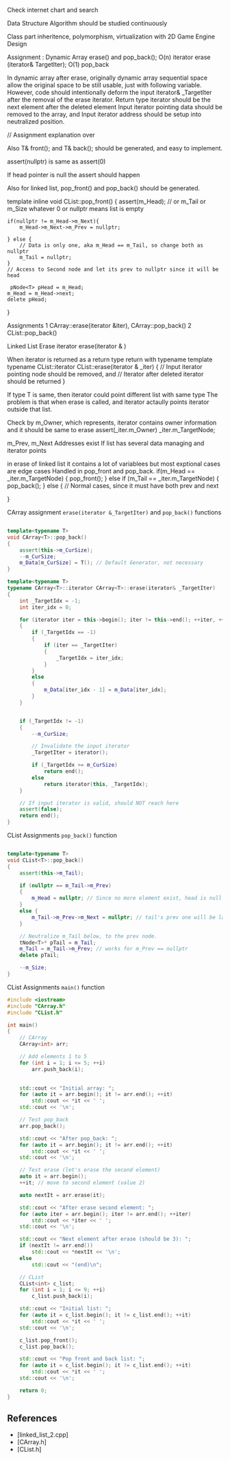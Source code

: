 

Check internet chart and search 

Data Structure Algorithm should be studied continuously 

Class part inheritence, polymorphism, virtualization 
with 2D Game Engine Design 


Assignment : Dynamic Array erase() and pop_back(); 
O(n) 
iterator erase (iterator& TargetIter); 
O(1) pop_back  

In dynamic array after erase, originally dynamic array sequential space allow the 
original space to be still usable, just with following variable. 
However, code should intentionally deform the input iterator& _TargetIter 
after the removal of the erase iterator. 
Return type iterator should be the next element after the deleted element 
Input iterator pointing data should be removed to the array, and 
Input iterator address should be setup into neutralized position. 

// Assignment explanation over 

Also T& front(); and T& back(); should be generated, and easy to implement. 

assert(nullptr) is same as assert(0) 

If head pointer is null the assert should happen 

Also for linked list, pop_front() and pop_back() should be generated. 

template<typename T>
inline void CList::pop_front()
{
    assert(m_Head); // or m_Tail or m_Size whatever 0 or nullptr means list is empty 

    if(nullptr != m_Head->m_Next){
        m_Head->m_Next->m_Prev = nullptr; 

    } else {
        // Data is only one, aka m_Head == m_Tail, so change both as nullptr 
        m_Tail = nullptr; 
    }
    // Access to Second node and let its prev to nullptr since it will be head 

     pNode<T> pHead = m_Head; 
    m_Head = m_Head->next; 
    delete pHead; 
}


Assignments 
1 CArray::erase(iterator &iter), CArray::pop_back() 
2 CList::pop_back() 

Linked List Erase 
iterator erase(iterator & )

When iterator is returned as a return type return with typename 
template<typename T>
typename CList<T>::iterator CList<T>::erase(iterator & _iter)
{
    // Input iterator pointing node should be removed, and 
    // Iterator after deleted iterator should be returned 
}


If type T is same, then iterator could point different list with same type 
The problem is that when erase is called, and iterator actaully points iterator outside that list. 

Check by m_Owner, which represents, iterator contains owner information and it should be same to erase 
assert(_iter.m_Owner)
_iter.m_TargetNode; 

m_Prev, m_Next Addresses exist 
If list has several data managing and iterator points 

in erase of linked list it contains a lot of variablees but most exptional cases are edge cases 
Handled in pop_front and pop_back. 
if(m_Head == _iter.m_TargetNode)
{
    pop_front();
} else if (m_Tail == _iter.m_TargetNode)
{
    pop_back(); 
}
else { // Normal cases, since it must have both prev and next 


}

CArray assignment `erase(iterator &_TargetIter)` and `pop_back()` functions  

```cpp

template<typename T>
void CArray<T>::pop_back()
{
	assert(this->m_CurSize);
	--m_CurSize;
	m_Data[m_CurSize] = T(); // Default Generator, not necessary 
}

template<typename T>
typename CArray<T>::iterator CArray<T>::erase(iterator& _TargetIter)
{
	int _TargetIdx = -1;
	int iter_idx = 0;

	for (iterator iter = this->begin(); iter != this->end(); ++iter, ++iter_idx)
	{
		if (_TargetIdx == -1)
		{
			if (iter == _TargetIter)
			{
				_TargetIdx = iter_idx;
			}
		}
		else
		{
			m_Data[iter_idx - 1] = m_Data[iter_idx];
		}
	}


	if (_TargetIdx != -1)
	{
		--m_CurSize;

		// Invalidate the input iterator
		_TargetIter = iterator();

		if (_TargetIdx >= m_CurSize)
			return end();
		else
			return iterator(this, _TargetIdx);
	}

	// If input iterator is valid, should NOT reach here 
	assert(false);
	return end();
}

```

CList Assignments `pop_back()` function 

```cpp

template<typename T>
void CList<T>::pop_back()
{
	assert(this->m_Tail); 

	if (nullptr == m_Tail->m_Prev)
	{
		m_Head = nullptr; // Since no more element exist, head is null 
	}
	else {
		m_Tail->m_Prev->m_Next = nullptr; // tail's prev one will be last ptr 
	}

	// Neutralize m_Tail below, to the prev node. 
	tNode<T>* pTail = m_Tail; 
	m_Tail = m_Tail->m_Prev; // works for m_Prev == nullptr 
	delete pTail; 

	--m_Size; 
}
```

CList Assignments `main()` function
```cpp
#include <iostream>
#include "CArray.h" 
#include "CList.h"

int main()
{
	// CArray 
	CArray<int> arr;

	// Add elements 1 to 5
	for (int i = 1; i <= 5; ++i)
		arr.push_back(i);
	

	std::cout << "Initial array: ";
	for (auto it = arr.begin(); it != arr.end(); ++it)
		std::cout << *it << ' ';
	std::cout << '\n';

	// Test pop_back
	arr.pop_back();

	std::cout << "After pop_back: ";
	for (auto it = arr.begin(); it != arr.end(); ++it)
		std::cout << *it << ' ';
	std::cout << '\n';

	// Test erase (let's erase the second element)
	auto it = arr.begin();
	++it; // move to second element (value 2)

	auto nextIt = arr.erase(it);

	std::cout << "After erase second element: ";
	for (auto iter = arr.begin(); iter != arr.end(); ++iter)
		std::cout << *iter << ' ';
	std::cout << '\n';

	std::cout << "Next element after erase (should be 3): ";
	if (nextIt != arr.end())
		std::cout << *nextIt << '\n';
	else
		std::cout << "(end)\n";

	// CList 
	CList<int> c_list; 
	for (int i = 1; i <= 9; ++i)
		c_list.push_back(i);

	std::cout << "Initial list: ";
	for (auto it = c_list.begin(); it != c_list.end(); ++it)
		std::cout << *it << ' ';
	std::cout << '\n';

	c_list.pop_front(); 
	c_list.pop_back(); 

	std::cout << "Pop front and back list: ";
	for (auto it = c_list.begin(); it != c_list.end(); ++it)
		std::cout << *it << ' ';
	std::cout << '\n';

	return 0;
}
```


## References 

- [linked_list_2.cpp]
- [CArray.h]
- [CList.h] 


